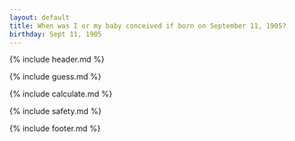 ```yaml
---
layout: default
title: When was I or my baby conceived if born on September 11, 1905?
birthday: Sept 11, 1905
---
```


{% include header.md %}

{% include guess.md %}

{% include calculate.md %}

{% include safety.md %}

{% include footer.md %}



